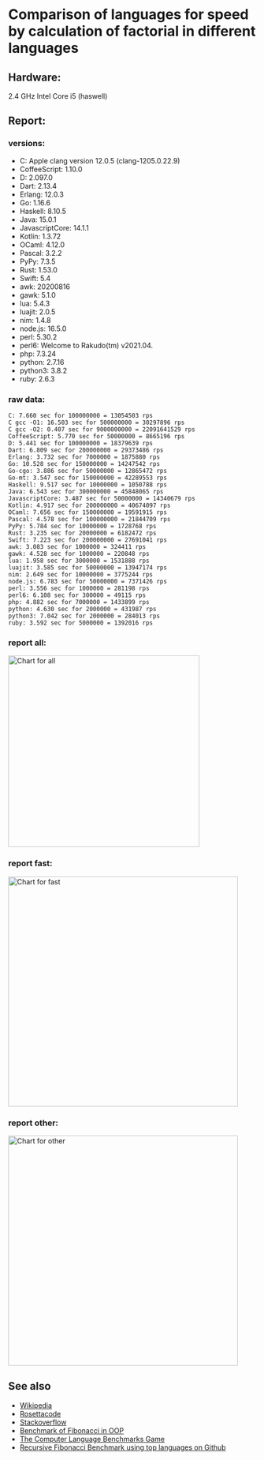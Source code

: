 Comparison of languages for speed by calculation of factorial in different languages
====================================================================================

Hardware:
---------
2.4 GHz Intel Core i5 (haswell)

Report:
-------
### versions:

  * C: Apple clang version 12.0.5 (clang-1205.0.22.9)
  * CoffeeScript: 1.10.0
  * D: 2.097.0
  * Dart: 2.13.4
  * Erlang: 12.0.3
  * Go: 1.16.6
  * Haskell: 8.10.5
  * Java: 15.0.1
  * JavascriptCore: 14.1.1
  * Kotlin: 1.3.72
  * OCaml: 4.12.0
  * Pascal: 3.2.2
  * PyPy: 7.3.5
  * Rust: 1.53.0
  * Swift: 5.4
  * awk: 20200816
  * gawk: 5.1.0
  * lua: 5.4.3
  * luajit: 2.0.5
  * nim: 1.4.8
  * node.js: 16.5.0
  * perl: 5.30.2
  * perl6: Welcome to Rakudo(tm) v2021.04.
  * php: 7.3.24
  * python: 2.7.16
  * python3: 3.8.2
  * ruby: 2.6.3


### raw data:

    C: 7.660 sec for 100000000 = 13054503 rps
    C gcc -O1: 16.503 sec for 500000000 = 30297896 rps
    C gcc -O2: 0.407 sec for 9000000000 = 22091641529 rps
    CoffeeScript: 5.770 sec for 50000000 = 8665196 rps
    D: 5.441 sec for 100000000 = 18379639 rps
    Dart: 6.809 sec for 200000000 = 29373486 rps
    Erlang: 3.732 sec for 7000000 = 1875880 rps
    Go: 10.528 sec for 150000000 = 14247542 rps
    Go-cgo: 3.886 sec for 50000000 = 12865472 rps
    Go-mt: 3.547 sec for 150000000 = 42289553 rps
    Haskell: 9.517 sec for 10000000 = 1050788 rps
    Java: 6.543 sec for 300000000 = 45848065 rps
    JavascriptCore: 3.487 sec for 50000000 = 14340679 rps
    Kotlin: 4.917 sec for 200000000 = 40674097 rps
    OCaml: 7.656 sec for 150000000 = 19591915 rps
    Pascal: 4.578 sec for 100000000 = 21844709 rps
    PyPy: 5.784 sec for 10000000 = 1728768 rps
    Rust: 3.235 sec for 20000000 = 6182472 rps
    Swift: 7.223 sec for 200000000 = 27691041 rps
    awk: 3.083 sec for 1000000 = 324411 rps
    gawk: 4.528 sec for 1000000 = 220848 rps
    lua: 1.958 sec for 3000000 = 1531888 rps
    luajit: 3.585 sec for 50000000 = 13947174 rps
    nim: 2.649 sec for 10000000 = 3775244 rps
    node.js: 6.783 sec for 50000000 = 7371426 rps
    perl: 3.556 sec for 1000000 = 281198 rps
    perl6: 6.108 sec for 300000 = 49115 rps
    php: 4.882 sec for 7000000 = 1433899 rps
    python: 4.630 sec for 2000000 = 431987 rps
    python3: 7.042 sec for 2000000 = 284013 rps
    ruby: 3.592 sec for 5000000 = 1392016 rps


### report all:

<img alt="Chart for all" width="388" src="https://chart.googleapis.com/chart?cht=bhs&chs=582x515&chd=t%3A45848064%2C42289553%2C40674096%2C30297896%2C29373486%2C27691040%2C21844708%2C19591915%2C18379638%2C14340678%2C14247542%2C13947173%2C13054502%2C12865471%2C8665196%2C7371426%2C6182471%2C3775244%2C1875880%2C1728767%2C1531888%2C1433898%2C1392015%2C1050788%2C431986%2C324410%2C284012%2C281197%2C220848&chco=4d89f9&chbh=12&chds=0,45848064.9533815&chxt=x,y,r&chxl=1%3A%7Cgawk%7Cperl%7Cpython3%7Cawk%7Cpython%7CHaskell%7Cruby%7Cphp%7Clua%7CPyPy%7CErlang%7Cnim%7CRust%7Cnode.js%7CCoffeeScript%7CGo-cgo%7CC%7Cluajit%7CGo%7CJavascriptCore%7CD%7COCaml%7CPascal%7CSwift%7CDart%7CC%20gcc%20-O1%7CKotlin%7CGo-mt%7CJava%7C2%3A%7C220848%20rps%7C281197%20rps%7C284012%20rps%7C324410%20rps%7C431986%20rps%7C1050788%20rps%7C1392015%20rps%7C1433898%20rps%7C1531888%20rps%7C1728767%20rps%7C1875880%20rps%7C3775244%20rps%7C6182471%20rps%7C7371426%20rps%7C8665196%20rps%7C12865471%20rps%7C13054502%20rps%7C13947173%20rps%7C14247542%20rps%7C14340678%20rps%7C18379638%20rps%7C19591915%20rps%7C21844708%20rps%7C27691040%20rps%7C29373486%20rps%7C30297896%20rps%7C40674096%20rps%7C42289553%20rps%7C45848064%20rps%7C0%3A%7C0%20%25%7C10%20%25%7C20%20%25%7C30%20%25%7C40%20%25%7C50%20%25%7C60%20%25%7C70%20%25%7C80%20%25%7C90%20%25%7C100%20%25">

### report fast:

<img alt="Chart for fast" width="466" src="https://chart.googleapis.com/chart?cht=bhs&chs=700x328&chd=t%3A45848064%2C42289553%2C40674096%2C30297896%2C29373486%2C27691040%2C21844708%2C19591915%2C18379638%2C14340678%2C14247542%2C13947173%2C13054502%2C12865471%2C8665196%2C7371426%2C6182471%2C3775244&chco=4d89f9&chbh=12&chds=0,45848064.9533815&chxt=x,y,r&chxl=1%3A%7Cnim%7CRust%7Cnode.js%7CCoffeeScript%7CGo-cgo%7CC%7Cluajit%7CGo%7CJavascriptCore%7CD%7COCaml%7CPascal%7CSwift%7CDart%7CC%20gcc%20-O1%7CKotlin%7CGo-mt%7CJava%7C2%3A%7C3775244%20rps%7C6182471%20rps%7C7371426%20rps%7C8665196%20rps%7C12865471%20rps%7C13054502%20rps%7C13947173%20rps%7C14247542%20rps%7C14340678%20rps%7C18379638%20rps%7C19591915%20rps%7C21844708%20rps%7C27691040%20rps%7C29373486%20rps%7C30297896%20rps%7C40674096%20rps%7C42289553%20rps%7C45848064%20rps%7C0%3A%7C0%20%25%7C10%20%25%7C20%20%25%7C30%20%25%7C40%20%25%7C50%20%25%7C60%20%25%7C70%20%25%7C80%20%25%7C90%20%25%7C100%20%25">

### report other:

<img alt="Chart for other" width="466" src="https://chart.googleapis.com/chart?cht=bhs&chs=700x209&chd=t%3A1875880%2C1728767%2C1531888%2C1433898%2C1392015%2C1050788%2C431986%2C324410%2C284012%2C281197%2C220848&chco=4d89f9&chbh=12&chds=0,1875880.39086487&chxt=x,y,r&chxl=1%3A%7Cgawk%7Cperl%7Cpython3%7Cawk%7Cpython%7CHaskell%7Cruby%7Cphp%7Clua%7CPyPy%7CErlang%7C2%3A%7C220848%20rps%7C281197%20rps%7C284012%20rps%7C324410%20rps%7C431986%20rps%7C1050788%20rps%7C1392015%20rps%7C1433898%20rps%7C1531888%20rps%7C1728767%20rps%7C1875880%20rps%7C0%3A%7C0%20%25%7C10%20%25%7C20%20%25%7C30%20%25%7C40%20%25%7C50%20%25%7C60%20%25%7C70%20%25%7C80%20%25%7C90%20%25%7C100%20%25">



See also
--------

  * [Wikipedia](http://en.wikipedia.org/wiki/Factorial)
  * [Rosettacode](http://rosettacode.org/wiki/Factorial)
  * [Stackoverflow](http://stackoverflow.com/questions/23930/factorial-algorithms-in-different-languages)
  * [Benchmark of Fibonacci in OOP](https://github.com/Balancer/benchmarks-fib-obj)
  * [The Computer Language Benchmarks Game](http://benchmarksgame.alioth.debian.org)
  * [Recursive Fibonacci Benchmark using top languages on Github](https://github.com/drujensen/fib)
